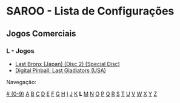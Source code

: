 # SAROO - Lista de Configurações

## Jogos Comerciais

### L - Jogos

- [Last Bronx (Japan) (Disc 2) (Special Disc)](../../../Regions/Retails/Japan/GS-9152/README.md)
- [Digital Pinball: Last Gladiators (USA)](../../../Regions/Retails/USA/T-4804H/README.md)

Navegação:

[# (0-9)](./09.md) [A](./A.md) [B](./B.md) [C](./C.md) [D](./D.md) [E](./E.md) [F](./F.md) [G](./G.md) [H](./H.md) [I](./I.md) [J](./J.md) [K](./K.md) **L** [M](./M.md) [N](./N.md) [O](./O.md) [P](./P.md) [Q](./Q.md) [R](./R.md) [S](./S.md) [T](./T.md) [U](./U.md) [V](./V.md) [W](./W.md) [X](./X.md) [Y](./Y.md) [Z](./Z.md)
